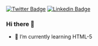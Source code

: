 
[![Twitter Badge](https://img.shields.io/badge/-@carloskvasir-1ca0f1?style=flat-square&labelColor=1ca0f1&logo=twitter&logoColor=white&link=https://twitter.com/carloskvasir)](https://twitter.com/carloskvasir)
[![Linkedin Badge](https://img.shields.io/badge/-Carlos%20Lima%20%28Kvasir%29-blue?style=flat-square&logo=Linkedin&logoColor=white&link=https://www.linkedin.com/in/carloskvasir)](https://www.linkedin.com/in/carloskvasir)

### Hi there 👋

- 🌱 I’m currently learning HTML-5
<!--
**carloskvasir/carloskvasir** is a ✨ _special_ ✨ repository because its `README.md` (this file) appears on your GitHub profile.

Here are some ideas to get you started:

- 🔭 I’m currently working on ...
- 👯 I’m looking to collaborate on ...
- 🤔 I’m looking for help with ...
- 💬 Ask me about ...
- 📫 How to reach me: ...
- 😄 Pronouns: ...
- ⚡ Fun fact: ...
-->
